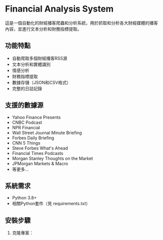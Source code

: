# Financial Analysis System

這是一個自動化的財經播客爬蟲和分析系統，用於抓取和分析各大財經媒體的播客內容，並進行文本分析和財務指標提取。

## 功能特點

- 自動爬取多個財經播客RSS源
- 文本分析和實體識別
- 情感分析
- 財務指標提取
- 數據存儲（JSON和CSV格式）
- 完整的日誌記錄

## 支援的數據源

- Yahoo Finance Presents
- CNBC Podcast
- NPR Financial
- Wall Street Journal Minute Briefing
- Forbes Daily Briefing
- CNN 5 Things
- Steve Forbes What's Ahead
- Financial Times Podcasts
- Morgan Stanley Thoughts on the Market
- JPMorgan Markets & Macro
- 等更多...

## 系統需求

- Python 3.8+
- 相關Python套件（見 requirements.txt）

## 安裝步驟

1. 克隆專案： 